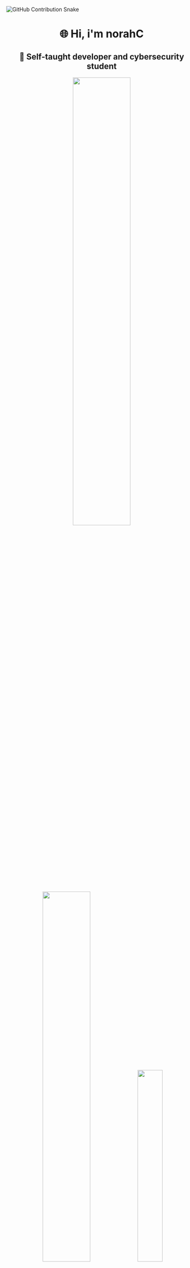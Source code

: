 ![GitHub Contribution Snake](https://github.com/norahx666/norahx666/blob/output/contribution-snake-dark.svg)

<h1 align="center"> 🌐  Hi, i'm norahC </h1>
<h2 align="center">🌟 Self-taught developer and cybersecurity student </h2>

<div align="center">
  <img src="https://github-readme-stats.vercel.app/api?username=norahc-x&theme=aura&hide_border=true&include_all_commits=true&count_private=true" width="55%" /> </br>
  <img src="https://github-readme-streak-stats.herokuapp.com/?user=norahc-x&theme=aura&hide_border=true" width="50%" />
  <img src="https://github-readme-stats.vercel.app/api/top-langs/?username=norahc-x&theme=aura&hide_border=true&include_all_commits=true&count_private=true&layout=compact" width="36%" /> </br>
</div>

<h2 align="center">🛠 Languages and Tools: </h2>

![Linux](https://img.shields.io/badge/Linux-FCC634?style=for-the-badge&logo=linux&logoColor=black)
[![Debian](https://img.shields.io/badge/Debian-A81D33?style=for-the-badge&logo=debian&logoColor=white)](https://www.debian.org/)
[![Arch Linux](https://img.shields.io/badge/Arch_Linux-1793D1?style=for-the-badge&logo=archlinux&logoColor=white)](https://archlinux.org/)
![GitHub](https://img.shields.io/badge/GitHub-181717?style=for-the-badge&logo=github&logoColor=white)
![Bash](https://img.shields.io/badge/Bash-121011?style=for-the-badge&logo=gnu-bash&logoColor=white)
![Homebrew](https://img.shields.io/badge/Homebrew-2B2B2B?style=for-the-badge&logo=homebrew&logoColor=white)
![C](https://img.shields.io/badge/C-00599C?style=for-the-badge&logo=c&logoColor=white)
![Python](https://img.shields.io/badge/python-3670A0?style=for-the-badge&logo=python&logoColor=ffdd54)
![PyCharm](https://img.shields.io/badge/PyCharm-000000?style=for-the-badge&logo=pycharm&logoColor=white)
![MySQL](https://img.shields.io/badge/MySQL-4479A1?style=for-the-badge&logo=mysql&logoColor=white)
![Nmap](https://img.shields.io/badge/Nmap-1E74FF?style=for-the-badge&logo=nmap&logoColor=white)
![Metasploit](https://img.shields.io/badge/Metasploit-1572B6?style=for-the-badge&logo=metasploit&logoColor=white)
![Maltego](https://img.shields.io/badge/Maltego-1B6AC6?style=for-the-badge&logo=maltego&logoColor=white)
![Canva](https://img.shields.io/badge/Canva-00C4CC?style=for-the-badge&logo=canva&logoColor=white)
![Tor](https://img.shields.io/badge/Tor-7D4698?style=for-the-badge&logo=tor-browser&logoColor=white)


<h3 align="center">🚀 New Projects Coming Soon</h3>


🔭 i'm Currently Crafting Things

🖥️ I’m currently learning **C** and mastering **Python**

🗣️ How to reach me: https://t.me/norahcc

🧠 Already know Python and mySQL

🎮 love for gaming

<h2 align="💬 center">Contacts</h2>

[![Telegram](https://img.shields.io/badge/Telegram-2CA5E0?style=for-the-badge&logo=telegram&logoColor=white)](https://t.me/norahcc)
[![Discord](https://img.shields.io/badge/Discord-5865F2?style=for-the-badge&logo=discord&logoColor=white)](https://discord.gg/norahc666)












 
  
<!--


![Linux](https://img.shields.io/badge/Linux-FCC634?style=for-the-badge&logo=linux&logoColor=black)
[![Debian](https://img.shields.io/badge/Debian-A81D33?style=for-the-badge&logo=debian&logoColor=white)](https://www.debian.org/)
[![Arch Linux](https://img.shields.io/badge/Arch_Linux-1793D1?style=for-the-badge&logo=archlinux&logoColor=white)](https://archlinux.org/)
![GitHub](https://img.shields.io/badge/GitHub-181717?style=for-the-badge&logo=github&logoColor=white)
![Bash](https://img.shields.io/badge/Bash-121011?style=for-the-badge&logo=gnu-bash&logoColor=white)
![Homebrew](https://img.shields.io/badge/Homebrew-2B2B2B?style=for-the-badge&logo=homebrew&logoColor=white)
![C](https://img.shields.io/badge/C-00599C?style=for-the-badge&logo=c&logoColor=white)
![Python](https://img.shields.io/badge/python-3670A0?style=for-the-badge&logo=python&logoColor=ffdd54)
![PyCharm](https://img.shields.io/badge/PyCharm-000000?style=for-the-badge&logo=pycharm&logoColor=white)
![MySQL](https://img.shields.io/badge/MySQL-4479A1?style=for-the-badge&logo=mysql&logoColor=white)
![Nmap](https://img.shields.io/badge/Nmap-1E74FF?style=for-the-badge&logo=nmap&logoColor=white)
![Metasploit](https://img.shields.io/badge/Metasploit-1572B6?style=for-the-badge&logo=metasploit&logoColor=white)
![Maltego](https://img.shields.io/badge/Maltego-1B6AC6?style=for-the-badge&logo=maltego&logoColor=white)
![Canva](https://img.shields.io/badge/Canva-00C4CC?style=for-the-badge&logo=canva&logoColor=white)
![Tor](https://img.shields.io/badge/Tor-7D4698?style=for-the-badge&logo=tor-browser&logoColor=white)

<p>
  <img src="https://cdn.simpleicons.org/linux" width="34">
  <img src="https://cdn.simpleicons.org/debian" width="34">
  <img src="https://cdn.simpleicons.org/archlinux" width="34">
  <img src="https://cdn.simpleicons.org/github" width="34">
  <img src="https://cdn.simpleicons.org/gnu-bash" width="34">
  <img src="https://cdn.simpleicons.org/homebrew" width="34">
  <img src="https://cdn.simpleicons.org/c" width="34">
  <img src="https://cdn.simpleicons.org/python" width="34">
  <img src="https://cdn.simpleicons.org/pycharm" width="34">
  <img src="https://cdn.simpleicons.org/mysql" width="34">
  <img src="https://cdn.simpleicons.org/nmap" width="34">
  <img src="https://cdn.simpleicons.org/metasploit" width="34">
  <img src="https://cdn.simpleicons.org/maltego" width="34">
  <img src="https://cdn.simpleicons.org/canva" width="34">
  <img src="https://cdn.simpleicons.org/torproject" width="34">
</p>


![Linux](https://img.shields.io/badge/-FCC624?style=flat&logo=linux&logoColor=black)
![Debian](https://img.shields.io/badge/-A81D33?style=flat&logo=debian&logoColor=white)
![Arch Linux](https://img.shields.io/badge/-1793D1?style=flat&logo=archlinux&logoColor=white)
![GitHub](https://img.shields.io/badge/-181717?style=flat&logo=github&logoColor=white)
![Bash](https://img.shields.io/badge/-121011?style=flat&logo=gnu-bash&logoColor=white)
![Homebrew](https://img.shields.io/badge/-2B2B2B?style=flat&logo=homebrew&logoColor=white)
![C](https://img.shields.io/badge/-00599C?style=flat&logo=c&logoColor=white)
![Python](https://img.shields.io/badge/-3670A0?style=flat&logo=python&logoColor=ffdd54)
![PyCharm](https://img.shields.io/badge/-000000?style=flat&logo=pycharm&logoColor=white)
![MySQL](https://img.shields.io/badge/-4479A1?style=flat&logo=mysql&logoColor=white)
![Nmap](https://img.shields.io/badge/-1E74FF?style=flat&logo=nmap&logoColor=white)
![Metasploit](https://img.shields.io/badge/-1572B6?style=flat&logo=metasploit&logoColor=white)
![Maltego](https://img.shields.io/badge/-1B6AC6?style=flat&logo=maltego&logoColor=white)
![Canva](https://img.shields.io/badge/-00C4CC?style=flat&logo=canva&logoColor=white)
![Tor](https://img.shields.io/badge/-7D4698?style=flat&logo=tor-browser&logoColor=white)
